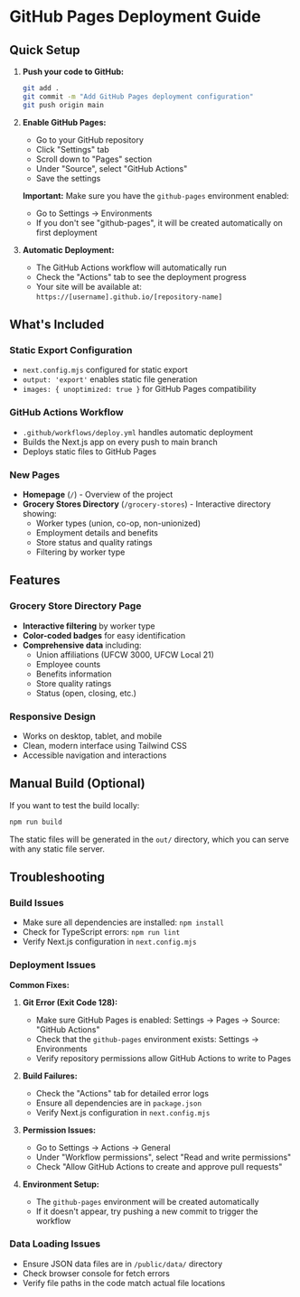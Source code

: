 # GitHub Pages Deployment Guide

## Quick Setup

1. **Push your code to GitHub:**
   ```bash
   git add .
   git commit -m "Add GitHub Pages deployment configuration"
   git push origin main
   ```

2. **Enable GitHub Pages:**
   - Go to your GitHub repository
   - Click "Settings" tab
   - Scroll down to "Pages" section
   - Under "Source", select "GitHub Actions"
   - Save the settings
   
   **Important:** Make sure you have the `github-pages` environment enabled:
   - Go to Settings → Environments
   - If you don't see "github-pages", it will be created automatically on first deployment

3. **Automatic Deployment:**
   - The GitHub Actions workflow will automatically run
   - Check the "Actions" tab to see the deployment progress
   - Your site will be available at: `https://[username].github.io/[repository-name]`

## What's Included

### Static Export Configuration
- `next.config.mjs` configured for static export
- `output: 'export'` enables static file generation
- `images: { unoptimized: true }` for GitHub Pages compatibility

### GitHub Actions Workflow
- `.github/workflows/deploy.yml` handles automatic deployment
- Builds the Next.js app on every push to main branch
- Deploys static files to GitHub Pages

### New Pages
- **Homepage** (`/`) - Overview of the project
- **Grocery Stores Directory** (`/grocery-stores`) - Interactive directory showing:
  - Worker types (union, co-op, non-unionized)
  - Employment details and benefits
  - Store status and quality ratings
  - Filtering by worker type

## Features

### Grocery Store Directory Page
- **Interactive filtering** by worker type
- **Color-coded badges** for easy identification
- **Comprehensive data** including:
  - Union affiliations (UFCW 3000, UFCW Local 21)
  - Employee counts
  - Benefits information
  - Store quality ratings
  - Status (open, closing, etc.)

### Responsive Design
- Works on desktop, tablet, and mobile
- Clean, modern interface using Tailwind CSS
- Accessible navigation and interactions

## Manual Build (Optional)

If you want to test the build locally:

```bash
npm run build
```

The static files will be generated in the `out/` directory, which you can serve with any static file server.

## Troubleshooting

### Build Issues
- Make sure all dependencies are installed: `npm install`
- Check for TypeScript errors: `npm run lint`
- Verify Next.js configuration in `next.config.mjs`

### Deployment Issues

**Common Fixes:**

1. **Git Error (Exit Code 128):**
   - Make sure GitHub Pages is enabled: Settings → Pages → Source: "GitHub Actions"
   - Check that the `github-pages` environment exists: Settings → Environments
   - Verify repository permissions allow GitHub Actions to write to Pages

2. **Build Failures:**
   - Check the "Actions" tab for detailed error logs
   - Ensure all dependencies are in `package.json`
   - Verify Next.js configuration in `next.config.mjs`

3. **Permission Issues:**
   - Go to Settings → Actions → General
   - Under "Workflow permissions", select "Read and write permissions"
   - Check "Allow GitHub Actions to create and approve pull requests"

4. **Environment Setup:**
   - The `github-pages` environment will be created automatically
   - If it doesn't appear, try pushing a new commit to trigger the workflow

### Data Loading Issues
- Ensure JSON data files are in `/public/data/` directory
- Check browser console for fetch errors
- Verify file paths in the code match actual file locations
